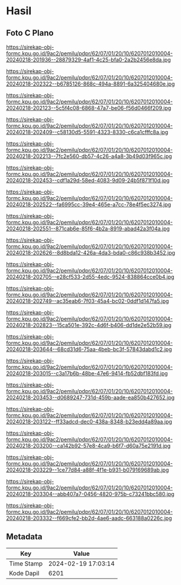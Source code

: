 # Hasil

## Foto C Plano

https://sirekap-obj-formc.kpu.go.id/9ac2/pemilu/pdpr/62/07/01/20/10/6207012010004-20240218-201936--28879329-4af1-4c25-bfa0-2a2b2456e8da.jpg

https://sirekap-obj-formc.kpu.go.id/9ac2/pemilu/pdpr/62/07/01/20/10/6207012010004-20240218-202322--b6785126-868c-494a-8891-6a325404680e.jpg

https://sirekap-obj-formc.kpu.go.id/9ac2/pemilu/pdpr/62/07/01/20/10/6207012010004-20240218-202123--5c5f4c08-6868-47a7-be06-f56d0466f209.jpg

https://sirekap-obj-formc.kpu.go.id/9ac2/pemilu/pdpr/62/07/01/20/10/6207012010004-20240218-202409--c58130d5-5591-4323-8330-c6ca1cfffc8a.jpg

https://sirekap-obj-formc.kpu.go.id/9ac2/pemilu/pdpr/62/07/01/20/10/6207012010004-20240218-202213--7fc2e560-db57-4c26-a4a8-3b49d03f965c.jpg

https://sirekap-obj-formc.kpu.go.id/9ac2/pemilu/pdpr/62/07/01/20/10/6207012010004-20240218-202453--cdf1a29d-58ed-4083-9d09-24b5f871f10d.jpg

https://sirekap-obj-formc.kpu.go.id/9ac2/pemilu/pdpr/62/07/01/20/10/6207012010004-20240218-202522--fa6995cc-39e4-465e-a7cc-78e4f5ec3274.jpg

https://sirekap-obj-formc.kpu.go.id/9ac2/pemilu/pdpr/62/07/01/20/10/6207012010004-20240218-202551--871cab6e-85f6-4b2a-8919-abad42a3f04a.jpg

https://sirekap-obj-formc.kpu.go.id/9ac2/pemilu/pdpr/62/07/01/20/10/6207012010004-20240218-202626--8d8bda12-426a-4da3-bda0-c86c938b3452.jpg

https://sirekap-obj-formc.kpu.go.id/9ac2/pemilu/pdpr/62/07/01/20/10/6207012010004-20240218-202705--e28cf533-2d55-4edc-9524-838864cce0b4.jpg

https://sirekap-obj-formc.kpu.go.id/9ac2/pemilu/pdpr/62/07/01/20/10/6207012010004-20240218-202749--ac35eab6-7f03-45a4-bc02-0ddf1d147fa5.jpg

https://sirekap-obj-formc.kpu.go.id/9ac2/pemilu/pdpr/62/07/01/20/10/6207012010004-20240218-202823--15ca501e-392c-4d6f-b406-dd1de2e52b59.jpg

https://sirekap-obj-formc.kpu.go.id/9ac2/pemilu/pdpr/62/07/01/20/10/6207012010004-20240218-203644--68cd31d6-75aa-4beb-bc3f-57843dabd1c2.jpg

https://sirekap-obj-formc.kpu.go.id/9ac2/pemilu/pdpr/62/07/01/20/10/6207012010004-20240218-203015--c3a17b6b-48be-47e6-9414-fb52dbf183fd.jpg

https://sirekap-obj-formc.kpu.go.id/9ac2/pemilu/pdpr/62/07/01/20/10/6207012010004-20240218-203453--d0689247-731d-459b-aade-ea850b427652.jpg

https://sirekap-obj-formc.kpu.go.id/9ac2/pemilu/pdpr/62/07/01/20/10/6207012010004-20240218-203122--ff33adcd-dec0-438a-8348-b23edd4a89aa.jpg

https://sirekap-obj-formc.kpu.go.id/9ac2/pemilu/pdpr/62/07/01/20/10/6207012010004-20240218-203200--ca142b92-57e8-4ca9-b6f7-d60a75e2191d.jpg

https://sirekap-obj-formc.kpu.go.id/9ac2/pemilu/pdpr/62/07/01/20/10/6207012010004-20240218-203229--1ce77d84-a88f-4f1e-b931-b079169689ab.jpg

https://sirekap-obj-formc.kpu.go.id/9ac2/pemilu/pdpr/62/07/01/20/10/6207012010004-20240218-203304--abb407a7-0456-4820-975b-c73241bbc580.jpg

https://sirekap-obj-formc.kpu.go.id/9ac2/pemilu/pdpr/62/07/01/20/10/6207012010004-20240218-203332--f669cfe2-bb2d-4ae6-aadc-663188a0226c.jpg


## Metadata

| Key        | Value               |
| ---------- | ------------------- |
| Time Stamp | 2024-02-19 17:03:14 |
| Kode Dapil | 6201                |



